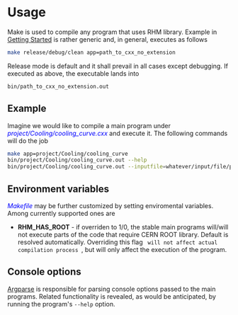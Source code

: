 # Usage

Make is used to compile any program that uses RHM library. Example in [Getting Started](../getting_started/first_run.md) is rather generic and, in general, executes as follows
```bash
make release/debug/clean app=path_to_cxx_no_extension
```

Release mode is default and it shall prevail in all cases except debugging. If executed as above, the executable lands into
```bash
bin/path_to_cxx_no_extension.out
```

## Example

Imagine we would like to compile a main program under <span style="color:blue">_project/Cooling/cooling_curve.cxx_</span> and execute it. The following commands will do the job
```bash
make app=project/Cooling/cooling_curve
bin/project/Cooling/cooling_curve.out --help
bin/project/Cooling/cooling_curve.out --inputfile=whatever/input/file/path.json
```

## Environment variables

<span style="color:blue">_Makefile_</span> may be further customized by setting enviromental variables. Among currently supported ones are
    
- **RHM_HAS_ROOT** - if overriden to 1/0, the stable main programs will/will not execute parts of the code that require CERN ROOT library. Default is resolved automatically. Overriding this flag <code><it> will not affect actual compilation process </it></code>, but will only affect the execution of the program.

## Console options

[Argparse](https://github.com/SiLeader/argparse) is responsible for parsing console options passed to the main programs. Related functionality is revealed, as would be anticipated, by running the program's `--help` option.